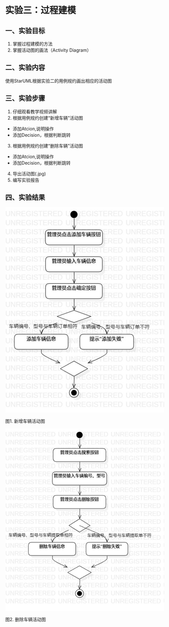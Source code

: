 # 实验三：过程建模
## 一、实验目标
1. 掌握过程建模的方法
2. 掌握活动图的画法（Activity Diagram）
## 二、实验内容
使用StarUML根据实验二的用例规约画出相应的活动图
## 三、实验步骤
1. 仔细观看教学视频讲解
2. 根据用例规约创建“新增车辆”活动图
- 添加Atcion,说明操作
- 添加Decision，根据判断跳转
3. 根据用例规约创建“删除车辆”活动图
- 添加Atcion,说明操作
- 添加Decision，根据判断跳转
4. 导出活动图(.jpg)
5. 编写实验报告
## 四、实验结果
![新增车辆活动图](./lab3_UseCaseDiagram1.jpg)

图1. 新增车辆活动图

![删除车辆活动图](./lab3_UseCaseDiagram2.jpg)

图2. 删除车辆活动图
